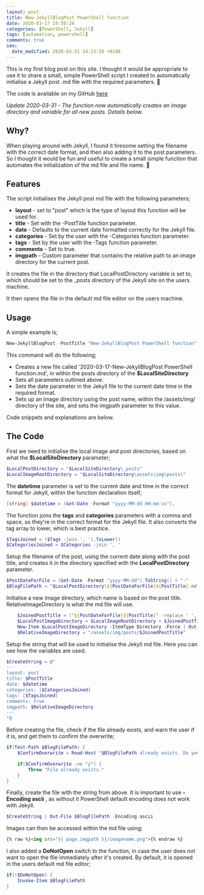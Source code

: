 ```yaml
---
layout: post
title: New-JekyllBlogPost PowerShell function
date: 2020-03-17 19:50:24
categories: [PowerShell, Jekyll]
tags: [automation, powershell]
comments: true
seo:
  date_modified: 2020-03-31 14:23:50 +0100
---
```

This is my first blog post on this site. I thought it would be appropriate to use it to share a small, simple PowerShell script I created to automatically initialise a Jekyll post .md file with the required parameters. :slightly_smiling_face:

The code is available on my GitHub <a target="_blank" href='https://github.com/paddycull/New-JekyllBlogPost'>here</a> 

*Update 2020-03-31 - The function now automatically creates an image directory and variable for all new posts. Details below.*

## Why?
When playing around with Jekyll, I found it tiresome setting the filename with the correct date format, and then also adding it to the post parameters. So I thought it would be fun and useful to create a small simple function that automates the initialization of the md file and file name. :slightly_smiling_face:

## Features
The script initialises the Jekyll post md file with the following parameters;
* **layout** - set to "post" which is the type of layout this function will be used for.
* **title** - Set with the -PostTitle function parameter.
* **date** - Defaults to the current date formatted correctly for the Jekyll file.
* **categories** - Set by the user with the -Categories function parameter.
* **tags** - Set by the user with the -Tags function parameter.
* **comments** - Set to true.
* **imgpath** - Custom parameter that contains the relative path to an image directory for the current post.


It creates the file in the directory that LocalPostDirectory variable is set to, which should be set to the _posts directory of the Jekyll site on the users machine.

It then opens the file in the default md file editor on the users machine. 

## Usage
A simple example is;
```powershell
New-JekyllBlogPost -PostTitle "New-JekyllBlogPost PowerShell function" -Categories "PowerShell", "Jekyll" -Tags "automation"
```

This command will do the following; 
* Creates a new file called '2020-03-17-New-JekyllBlogPost PowerShell function.md', in within the posts directory of the **$LocalSiteDirectory**
* Sets all parameters outlined above.
* Sets the date parameter in the Jekyll file to the current date time in the required format. 
* Sets up an image directory using the post name, within the /assets/img/ directory of the site, and sets the imgpath parameter to this value.

Code snippets and explanations are below.

## The Code
First we need to initialise the local image and post directories, based on what the **$LocalSiteDirectory** parameter;
```powershell
$LocalPostDirectory = "$LocalSiteDirectory\_posts"
$LocalImageRootDirectory = "$LocalSiteDirectory\assets\img\posts\"
```

The **datetime** parameter is set to the current date and time in the correct format for Jekyll, within the function declaration itself;
```powershell
[string] $datetime = (Get-Date -Format "yyyy-MM-dd HH:mm:ss"),
```

The function joins the **tags** and **categories** parameters with a comma and space, so they're in the correct format for the Jekyll file. It also converts the tag array to lower, which is best practice. 
```powershell
$TagsJoined = ($Tags -join ', ').ToLower()
$CategoriesJoined = $Categories -join ', '
```

Setup the filename of the post, using the current date along with the post title, and creates it in the directory specified with the **LocalPostDirectory** parameter.

```powershell
$PostDateForFile = (Get-Date -Format "yyyy-MM-dd").ToString() + "-"
$BlogFilePath = "$LocalPostDirectory\${PostDateForFile}${PostTitle}.md"
```

Initialise a new image directory, which name is based on the post title. RelativeImageDirectory is what the md file will use.
```powershell
    $JoinedPostTitle = ("${PostDateForFile}${PostTitle}" -replace ' ', '_')
    $LocalPostImageDirectory = $LocalImageRootDirectory + $JoinedPostTitle
    New-Item $LocalPostImageDirectory -ItemType Directory -Force | Out-Null
    $RelativeImageDirectory = "/assets/img/posts/$JoinedPostTitle"
```

Setup the string that will be used to initialise the Jekyll md file. Here you can see how the variables are used.
```powershell
$CreateString = @"
---
layout: post
title: $PostTitle
date: $datetime
categories: [$CategoriesJoined]
tags: [$TagsJoined]
comments: true
imgpath: $RelativeImageDirectory
---
"@
```

Before creating the file, check if the file already exists, and warn the user if it is, and get them to confirm the overwrite;
```powershell
if(Test-Path $BlogFilePath) {
    $ConfirmOverwrite = Read-Host "$BlogFilePath already exists. Do you want to overwrite it? (y/n)"

    if($ConfirmOverwrite -ne "y") {
        Throw "File already exists."
    }
}
```
Finally, create the file with the string from above. It is important to use **-Encoding ascii** , as without it PowerShell default encoding does not work with Jekyll.
```powershell
$CreateString | Out-File $BlogFilePath -Encoding ascii
```

Images can then be accessed within the md file using;
```html
{% raw %}<img src="{{ page.imgpath }}/imagename.png">{% endraw %}
```

I also added a **DoNotOpen** switch to the function, in case the user does not want to open the file immediately after it's created. By default, it is opened in the users default md file editor;
```powershell
if(!$DoNotOpen) {
    Invoke-Item $BlogFilePath
}
```
